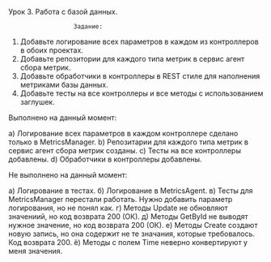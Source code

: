 Урок 3. Работа с базой данных.

                      Задание:
1. Добавьте логирование всех параметров в каждом из контроллеров в обоих проектах.
2. Добавьте репозитории для каждого типа метрик в сервис агент сбора метрик.
3. Добавьте обработчики в контроллеры в REST стиле для наполнения метриками базы данных.
4. Добавьте тесты на все контроллеры и все методы с использованием заглушек.


 Выполнено на данный момент: 

a) Логирование всех параметров в каждом контроллере сделано только в MetricsManager.
b) Репозитарии для каждого типа метрик в сервис агент сбора метрик созданы.
c) Тесты на все контроллеры добавлены.
d) Обработчики в контроллеры добавлены.

 Не выполнено на данный момент:

а) Логирование в тестах. 
б) Логирование в MetricsAgent.
в) Тесты для MetricsManager перестали работать. Нужно добавить параметр логирования, но не понял как.
г) Методы Update не обновляют значениий, но код возврата 200 (ОК). 
д) Методы GetById не выводят нужное значение, но код возврата 200 (ОК). 
e) Методы Create создают новую запись, но она содержит не те значания, которые требовалось. Код возврата 200.
ё) Методы с полем Time неверно конвертируют у меня значения.
